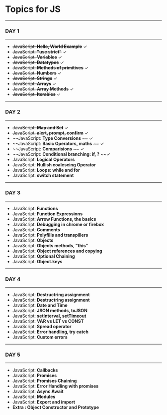 # Topics for JS

---

### DAY 1

---

- ~~JavaScript: **Hello, World Example**~~ &check;
- ~~JavaScript: **"use strict"**~~ &check;
- ~~JavaScript: **Variables**~~ &check;
- ~~JavaScript: **Datatypes**~~ &check;
- ~~JavaScript: **Methods of primitives**~~ &check;
- ~~JavaScript: **Numbers**~~ &check;
- ~~JavaScript: **Strings**~~ &check;
- ~~JavaScript: **Arrays**~~ &check;
- ~~JavaScript: **Array Methods**~~ &check;
- ~~JavaScript: **Iterables**~~ &check;

---

### DAY 2

---

- ~~JavaScript: **Map and Set**~~ &check;
- ~~JavaScript: **alert, prompt, confirm**~~ &check;
- ~~JavaScript: **Type Conversions** ~~ &check;
- ~~JavaScript: **Basic Operators, maths** ~~ &check;
- ~~JavaScript: **Comparisions** ~~ &check;
- ~~JavaScript: **Conditional branching: if, ?** ~~&check;
- JavaScript: **Logical Operators**
- JavaScript: **Nullish coalescing Operator**
- JavaScript: **Loops: while and for**
- JavaScript: **switch statement**

---

### DAY 3

---

- JavaScript: **Functions**
- JavaScript: **Function Expressions**
- JavaScript: **Arrow Functions, the basics**
- JavaScript: **Debugging in chrome or firebox**
- JavaScript: **Comments**
- JavaScript: **Polyfills and transpillers**
- JavaScript: **Objects**
- JavaScript: **Objects methods, "this"**
- JavaScript: **Object references and copying**
- JavaScript: **Optional Chaining**
- JavaScript: **Object.keys**

---

### DAY 4

---

- JavaScript: **Destructring assignment**
- JavaScript: **Destructring assignment**
- JavaScript: **Date and Time**
- JavaScript: **JSON methods, toJSON**
- JavaScript: **setInterval, setTimeout**
- JavaScript: **VAR vs LET vs CONST**
- JavaScript: **Spread operator**
- JavaScript: **Error handling, try catch**
- JavaScript: **Custom errors**

---

### DAY 5

---

- JavaScript: **Callbacks**
- JavaScript: **Promises**
- JavaScript: **Promises Chaining**
- JavaScript: **Error Handling with promises**
- JavaScript: **Async Await**
- JavaScript: **Modules**
- JavaScript: **Export and import**
- **Extra : Object Constructor and Prototype**
